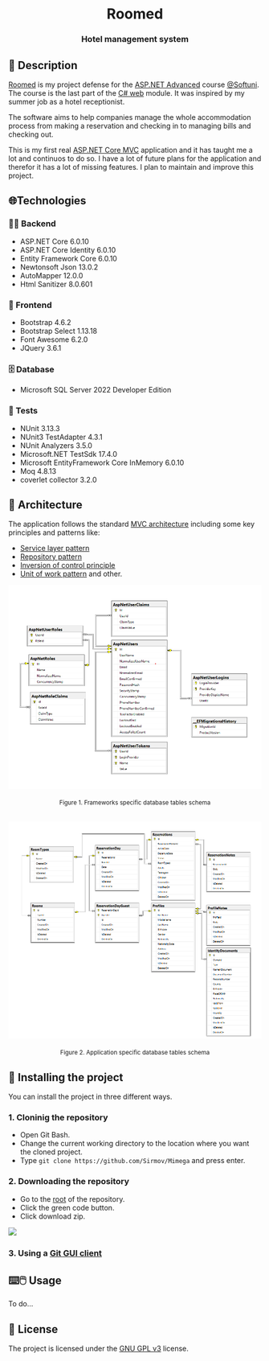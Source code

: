 <h1 align="center">Roomed</h1>
<h3 align="center">Hotel management system</h3>

## 📒 Description

[Roomed](https://github.com/Sirmov/Roomed) is my project defense for the [ASP.NET Advanced](https://softuni.bg/trainings/3854/asp-net-advanced-october-2022) course [@Softuni](https://softuni.bg/). The course is the last part of the [C# web](https://softuni.bg/modules/108/csharp-web/1365) module. It was inspired by my summer job as a hotel receptionist.

The software aims to help companies manage the whole accommodation process from making a reservation and checking in to managing bills and checking out.

This is my first real [ASP.NET Core MVC](https://learn.microsoft.com/en-us/aspnet/core/mvc/overview?view=aspnetcore-7.0) application and it has taught me a lot and continuos to do so. I have a lot of future plans for the application and therefor it has a lot of missing features. I plan to maintain and improve this project.

## 🌐Technologies

### 👨‍💻 Backend

-   ASP.NET Core 6.0.10
-   ASP.NET Core Identity 6.0.10
-   Entity Framework Core 6.0.10
-   Newtonsoft Json 13.0.2
-   AutoMapper 12.0.0
-   Html Sanitizer 8.0.601

### 🎴 Frontend

-   Bootstrap 4.6.2
-   Bootstrap Select 1.13.18
-   Font Awesome 6.2.0
-   JQuery 3.6.1

### 🗄️ Database

-   Microsoft SQL Server 2022 Developer Edition

### 🧪 Tests

-   NUnit 3.13.3
-   NUnit3 TestAdapter 4.3.1
-   NUnit Analyzers 3.5.0
-   Microsoft.NET TestSdk 17.4.0
-   Microsoft EntityFramework Core InMemory 6.0.10
-   Moq 4.8.13
-   coverlet collector 3.2.0

## 🧱 Architecture

The application follows the standard [MVC architecture](https://learn.microsoft.com/en-us/aspnet/core/mvc/overview?view=aspnetcore-7.0#mvc-pattern) including some key principles and patterns like:

-   [Service layer pattern](https://en.wikipedia.org/wiki/Service_layer_pattern)
-   [Repository pattern](https://learn.microsoft.com/en-us/dotnet/architecture/microservices/microservice-ddd-cqrs-patterns/infrastructure-persistence-layer-design#the-repository-pattern)
-   [Inversion of control principle](https://learn.microsoft.com/en-us/dotnet/core/extensions/dependency-injection)
-   [Unit of work pattern](https://learn.microsoft.com/en-us/aspnet/mvc/overview/older-versions/getting-started-with-ef-5-using-mvc-4/implementing-the-repository-and-unit-of-work-patterns-in-an-asp-net-mvc-application) and other.

<div align="center">
<p align="center"><img src="https://github.com/Sirmov/Roomed/blob/main/assets/images/database-schema-1.png"></p>
<small>Figure 1. Frameworks specific database tables schema</small>
</div>  
<br/>
<div align="center">
<p align="center"><img src="https://github.com/Sirmov/Roomed/blob/main/assets/images/database-schema-2.png"></p>
<small>Figure 2. Application specific database tables schema</small>
</div>

## 🎿 Installing the project

You can install the project in three different ways.

### 1. Cloninig the repository

-   Open Git Bash.
-   Change the current working directory to the location where you want the cloned project.
-   Type `git clone https://github.com/Sirmov/Mimega` and press enter.

### 2. Downloading the repository

-   Go to the [root](https://github.com/Sirmov/Mimega) of the repository.
-   Click the green code button.
-   Click download zip.
<img width="50%" src="https://docs.github.com/assets/cb-20363/images/help/repository/code-button.png">

### 3. Using a [Git GUI client](https://git-scm.com/downloads/guis)

## ⌨️🖱️ Usage

To do...

## 📑 License

The project is licensed under the [GNU GPL v3](https://github.com/Sirmov/Roomed/blob/main/LICENSE) license.
